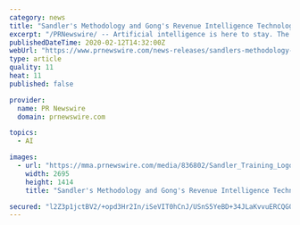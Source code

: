 ```yaml
---
category: news
title: "Sandler's Methodology and Gong's Revenue Intelligence Technology is an Unbeatable Combination"
excerpt: "/PRNewswire/ -- Artificial intelligence is here to stay. The global leader in the training industry, Sandler (www.sandler.com), has partnered with"
publishedDateTime: 2020-02-12T14:32:00Z
webUrl: "https://www.prnewswire.com/news-releases/sandlers-methodology-and-gongs-revenue-intelligence-technology-is-an-unbeatable-combination-301003733.html"
type: article
quality: 11
heat: 11
published: false

provider:
  name: PR Newswire
  domain: prnewswire.com

topics:
  - AI

images:
  - url: "https://mma.prnewswire.com/media/836802/Sandler_Training_Logo.jpg?p=facebook"
    width: 2695
    height: 1414
    title: "Sandler's Methodology and Gong's Revenue Intelligence Technology is an Unbeatable Combination"

secured: "l2Z3p1jctBV2/+opd3Hr2In/iSeVIT0hCnJ/USnS5YeBD+34JLaKvvuERCQG0/CoivWaHsTaSjcRp414ARslGXoeFZ0pn2qKN7bKG9DuvSGnpLmVsPljMMtCOKELyjjbCNcqIqI8ibA1ICion30vRt9D6l4IYs1e8zqAl00aQyWisOvJcEPxXEJjAVERUCK/irH5p00n1cPc3WXwG+sY5EMEVxf8bnvEnZC24UAnTys6UuxLZWJYGUAtRWKU0CVgvVqB6T6/pBU2rZ6aNN3PdBba3PtBdL/8pZW4nAuf5o4PMb/d4wWMLKlPicWaSJKS;QxdefQbkb7xNdvQ4asVVkw=="
---
```


